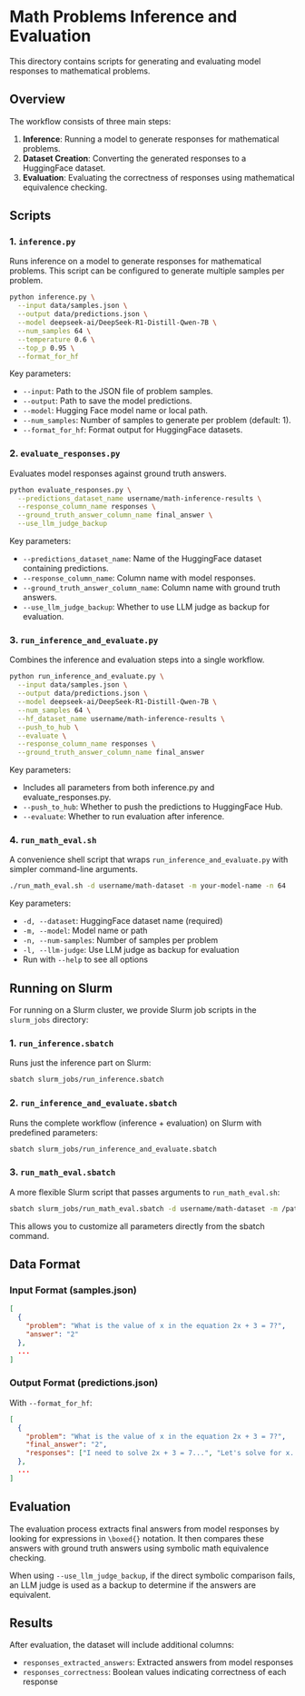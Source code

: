 # Math Problems Inference and Evaluation

This directory contains scripts for generating and evaluating model responses to mathematical problems.

## Overview

The workflow consists of three main steps:

1. **Inference**: Running a model to generate responses for mathematical problems.
2. **Dataset Creation**: Converting the generated responses to a HuggingFace dataset.
3. **Evaluation**: Evaluating the correctness of responses using mathematical equivalence checking.

## Scripts

### 1. `inference.py`

Runs inference on a model to generate responses for mathematical problems. This script can be configured to generate multiple samples per problem.

```bash
python inference.py \
  --input data/samples.json \
  --output data/predictions.json \
  --model deepseek-ai/DeepSeek-R1-Distill-Qwen-7B \
  --num_samples 64 \
  --temperature 0.6 \
  --top_p 0.95 \
  --format_for_hf
```

Key parameters:
- `--input`: Path to the JSON file of problem samples.
- `--output`: Path to save the model predictions.
- `--model`: Hugging Face model name or local path.
- `--num_samples`: Number of samples to generate per problem (default: 1).
- `--format_for_hf`: Format output for HuggingFace datasets.

### 2. `evaluate_responses.py`

Evaluates model responses against ground truth answers.

```bash
python evaluate_responses.py \
  --predictions_dataset_name username/math-inference-results \
  --response_column_name responses \
  --ground_truth_answer_column_name final_answer \
  --use_llm_judge_backup
```

Key parameters:
- `--predictions_dataset_name`: Name of the HuggingFace dataset containing predictions.
- `--response_column_name`: Column name with model responses.
- `--ground_truth_answer_column_name`: Column name with ground truth answers.
- `--use_llm_judge_backup`: Whether to use LLM judge as backup for evaluation.

### 3. `run_inference_and_evaluate.py`

Combines the inference and evaluation steps into a single workflow.

```bash
python run_inference_and_evaluate.py \
  --input data/samples.json \
  --output data/predictions.json \
  --model deepseek-ai/DeepSeek-R1-Distill-Qwen-7B \
  --num_samples 64 \
  --hf_dataset_name username/math-inference-results \
  --push_to_hub \
  --evaluate \
  --response_column_name responses \
  --ground_truth_answer_column_name final_answer
```

Key parameters:
- Includes all parameters from both inference.py and evaluate_responses.py.
- `--push_to_hub`: Whether to push the predictions to HuggingFace Hub.
- `--evaluate`: Whether to run evaluation after inference.

### 4. `run_math_eval.sh`

A convenience shell script that wraps `run_inference_and_evaluate.py` with simpler command-line arguments.

```bash
./run_math_eval.sh -d username/math-dataset -m your-model-name -n 64
```

Key parameters:
- `-d, --dataset`: HuggingFace dataset name (required)
- `-m, --model`: Model name or path
- `-n, --num-samples`: Number of samples per problem
- `-l, --llm-judge`: Use LLM judge as backup for evaluation
- Run with `--help` to see all options

## Running on Slurm

For running on a Slurm cluster, we provide Slurm job scripts in the `slurm_jobs` directory:

### 1. `run_inference.sbatch`

Runs just the inference part on Slurm:

```bash
sbatch slurm_jobs/run_inference.sbatch
```

### 2. `run_inference_and_evaluate.sbatch`

Runs the complete workflow (inference + evaluation) on Slurm with predefined parameters:

```bash
sbatch slurm_jobs/run_inference_and_evaluate.sbatch
```

### 3. `run_math_eval.sbatch`

A more flexible Slurm script that passes arguments to `run_math_eval.sh`:

```bash
sbatch slurm_jobs/run_math_eval.sbatch -d username/math-dataset -m /path/to/model -n 64
```

This allows you to customize all parameters directly from the sbatch command.

## Data Format

### Input Format (samples.json)

```json
[
  {
    "problem": "What is the value of x in the equation 2x + 3 = 7?",
    "answer": "2"
  },
  ...
]
```

### Output Format (predictions.json)

With `--format_for_hf`:

```json
[
  {
    "problem": "What is the value of x in the equation 2x + 3 = 7?",
    "final_answer": "2",
    "responses": ["I need to solve 2x + 3 = 7...", "Let's solve for x..."]
  },
  ...
]
```

## Evaluation

The evaluation process extracts final answers from model responses by looking for expressions in `\boxed{}` notation. It then compares these answers with ground truth answers using symbolic math equivalence checking.

When using `--use_llm_judge_backup`, if the direct symbolic comparison fails, an LLM judge is used as a backup to determine if the answers are equivalent.

## Results

After evaluation, the dataset will include additional columns:
- `responses_extracted_answers`: Extracted answers from model responses
- `responses_correctness`: Boolean values indicating correctness of each response 